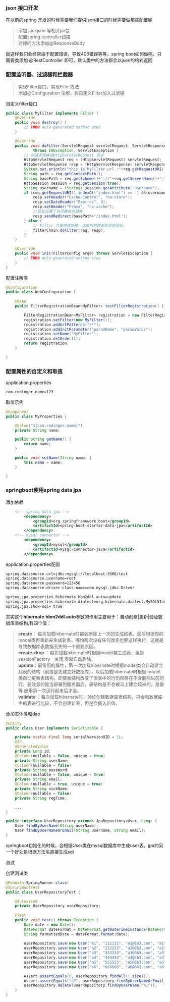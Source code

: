### json 接口开发
在以前的spring 开发的时候需要我们提供json接口的时候需要做那些配置呢

>添加 jackjson 等相关jar包   
>配置spring controller扫描   
>对接的方法添加@ResponseBody   

就这样我们会经常由于配置错误，导致406错误等等，spring boot如何做呢，只需要类添加 @RestController 即可，默认类中的方法都会以json的格式返回

### 配置监听器、过滤器和拦截器

>实现Filter接口，实现Filter方法   
>添加@Configuration 注解，将自定义Filter加入过滤链

自定义filter接口
```java
public class MyFilter implements Filter {
	@Override
	public void destroy() {
		// TODO Auto-generated method stub
	}

	@Override
	public void doFilter(ServletRequest servletRequest, ServletResponse servletResponse, FilterChain filterChain)
			throws IOException, ServletException {
		// 将请求转换成HttpServletRequest 请求 
        HttpServletRequest req = (HttpServletRequest) servletRequest;
        HttpServletResponse resp = (HttpServletResponse) servletResponse;
        System.out.println("this is MyFilter,url :"+req.getRequestURI());
        String path = req.getContextPath();
        String basePath = req.getScheme()+"://"+req.getServerName()+":"+req.getServerPort()+path;
        HttpSession session = req.getSession(true);
        String username = (String) session.getAttribute("username");
        if (req.getRequestURI().indexOf("index.html") == -1 &&(username == null || "".equals(username))) {
            resp.setHeader("Cache-Control", "no-store");
            resp.setDateHeader("Expires", 0);
            resp.setHeader("Prama", "no-cache");
            //此处设置了访问静态资源类
            resp.sendRedirect(basePath+"/index.html");
        } else {
            // Filter 只是链式处理，请求依然转发到目的地址。 
            filterChain.doFilter(req, resp);
        }
	}

	@Override
	public void init(FilterConfig arg0) throws ServletException {
		// TODO Auto-generated method stub
	}
}
```

配置注解类
```java
@Configuration
public class WebConfiguration {
    
    @Bean
    public FilterRegistrationBean<MyFilter> testFilterRegistration() {

        FilterRegistrationBean<MyFilter> registration = new FilterRegistrationBean<MyFilter>();
        registration.setFilter(new MyFilter());
        registration.addUrlPatterns("/*");
        registration.addInitParameter("paramName", "paramValue");
        registration.setName("MyFilter");
        registration.setOrder(1);
        return registration;
    }
    
}
```

### 配置属性的自定义和取值

application.properties
```xml
com.codinger.name=123
```

取值示例
```java
@Component
public class MyProperties {

	@Value("${com.codinger.name}")
	private String name;

	public String getName() {
		return name;
	}

	public void setName(String name) {
		this.name = name;
	}

}
```

### springboot使用spring data jpa

添加依赖
```xml
  	<!-- spring data jpa -->
 		<dependency>
	        <groupId>org.springframework.boot</groupId>
	        <artifactId>spring-boot-starter-data-jpa</artifactId>
    	</dependency>
   	<!-- mysql connector -->
	    <dependency>
	        <groupId>mysql</groupId>
	        <artifactId>mysql-connector-java</artifactId>
	    </dependency>
```	    

application.properties配置
```xml
spring.datasource.url=jdbc:mysql://localhost:3306/test
spring.datasource.username=root
spring.datasource.password=123456
spring.datasource.driver-class-name=com.mysql.jdbc.Driver

spring.jpa.properties.hibernate.hbm2ddl.auto=update
spring.jpa.properties.hibernate.dialect=org.hibernate.dialect.MySQL5InnoDBDialect
spring.jpa.show-sql= true
```

其实这个**hibernate.hbm2ddl.auto**参数的作用主要用于：自动创建|更新|验证数据库表结构,有四个值：
>**create**： 每次加载hibernate时都会删除上一次的生成的表，然后根据你的model类再重新来生成新表，哪怕两次没有任何改变也要这样执行，这就是导致数据库表数据丢失的一个重要原因。   
>**create-drop** ：每次加载hibernate时根据model类生成表，但是sessionFactory一关闭,表就自动删除。   
>**update**：最常用的属性，第一次加载hibernate时根据model类会自动建立起表的结构（前提是先建立好数据库），以后加载hibernate时根据 model类自动更新表结构，即使表结构改变了但表中的行仍然存在不会删除以前的行。要注意的是当部署到服务器后，表结构是不会被马上建立起来的，是要等 应用第一次运行起来后才会。   
>**validate** ：每次加载hibernate时，验证创建数据库表结构，只会和数据库中的表进行比较，不会创建新表，但是会插入新值。   

添加实体类和dao
```java
@Entity
public class User implements Serializable {

	private static final long serialVersionUID = 1L;
	@Id
	@GeneratedValue
	private Long id;
	@Column(nullable = false, unique = true)
	private String userName;
	@Column(nullable = false)
	private String passWord;
	@Column(nullable = false, unique = true)
	private String email;
	@Column(nullable = true, unique = true)
	private String nickName;
	@Column(nullable = false)
	private String regTime;

    ...
}
```

```java
public interface UserRepository extends JpaRepository<User, Long> {
    User findByUserName(String userName);
    User findByUserNameOrEmail(String username, String email);
}
```

springboot初始化的时候，会根据User类在mysql数据库中生成user表，jpa的另一个好处是根据方法名直接生成sql

测试

创建测试类
```java
@RunWith(SpringRunner.class)
@SpringBootTest
public class UserRepositoryTest {

	@Autowired
	private UserRepository userRepository;
	
	@Test
	public void test() throws Exception {
		Date date = new Date();
		DateFormat dateFormat = DateFormat.getDateTimeInstance(DateFormat.LONG, DateFormat.LONG);        
		String formattedDate = dateFormat.format(date);
		
		userRepository.save(new User("a1", "111111", "a1@163.com", "a1",formattedDate));
		userRepository.save(new User("a2", "222222", "a2@263.com", "a2",formattedDate));
		userRepository.save(new User("a3", "333333", "a3@363.com", "a3",formattedDate));
		userRepository.save(new User("a4", "444444", "a4@463.com", "a4",formattedDate));
		userRepository.save(new User("a5", "555555", "a5@563.com", "a5",formattedDate));
		userRepository.save(new User("a6", "666666", "a6@663.com", "a6",formattedDate));

		Assert.assertEquals(6, userRepository.findAll().size());
		Assert.assertEquals("a2", userRepository.findByUserNameOrEmail("a2", "a2@163.com").getNickName());
		userRepository.delete(userRepository.findByUserName("a1"));
	}
}
```














